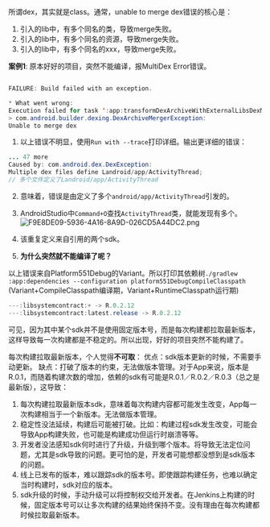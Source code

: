 所谓dex，其实就是class。通常，unable to merge dex错误的核心是：

1. 引入的lib中，有多个同名的类，导致merge失败。
2. 引入的lib中，有多个同名的资源，导致merge失败。
3. 引入的lib中，有多个同名的xxx，导致merge失败。

**案例1**: 原本好好的项目，突然不能编译，报MultiDex Error错误。
```java

FAILURE: Build failed with an exception.

* What went wrong:
Execution failed for task ':app:transformDexArchiveWithExternalLibsDexMergerForPlatform551Debug'.
> com.android.builder.dexing.DexArchiveMergerException: 
Unable to merge dex

```

1. 以上错误不明显，使用`Run with --trace`打印详细。输出更详细的错误：

```java
... 47 more
Caused by: com.android.dex.DexException: 
Multiple dex files define Landroid/app/ActivityThread;
// 多个文件定义了Landroid/app/ActivityThread
```

2. 意味着，错误是由定义了多个`android/app/ActivityThread`引发的。

3. AndroidStudio中`Command+O`查找`ActivityThread`类，就能发现有多个。
![F9E8DE09-5936-4A16-8A9D-026CD5A44DC2.png](https://upload-images.jianshu.io/upload_images/2166887-b16199490f544884.png?imageMogr2/auto-orient/strip%7CimageView2/2/w/1240)

4. 该重复定义来自引用的两个sdk。

5. **为什么突然就不能编译了呢？**

以上错误来自Platform551Debug的Variant。所以打印其依赖树`./gradlew :app:dependencies --configuration platform551DebugCompileClasspath`
(Variant+CompileClasspath编译期，Variant+RuntimeClasspath运行期)

```java
---:libsystemcontract:+ -> R.0.2.12
---:libsystemcontract:latest.release -> R.0.2.12
```

可见，因为其中某个sdk并不是使用固定版本号，而是每次构建都拉取最新版本，这样导致每一次构建都是不稳定的。所以出现，好好的项目突然不能构建了。

每次构建拉取最新版本，个人觉得**不可取**：
优点：sdk版本更新的时候，不需要手动更新。
缺点：打破了版本的约束，无法做版本管理。对于App来说，版本是R.0.1，而随着构建次数的增加，依赖的sdk有可能是R.0.1／R.0.2／R.0.3（总之是最新版），这导致：

1. 每次构建拉取最新版本sdk，意味着每次构建内容都可能发生改变，App每一次构建相当于一个新版本。无法做版本管理。
2. 稳定性没法延续，构建后可能被打破。比如：构建过程sdk发生改变，可能会导致App构建失败，也可能是构建成功但运行时崩溃等等。
3. 开发者没法感知sdk何时进行了升级，升级到哪个版本。将导致无法定位问题，尤其是sdk导致的问题。更可怕的是，开发者可能想都没想到是sdk版本的问题。
4. 线上已发布的版本，难以跟踪sdk的版本号。即使跟踪构建任务，也难以确定当时构建时，sdk对应的版本。
5. sdk升级的时候，手动升级可以将控制权交给开发者。在Jenkins上构建的时候，固定版本号可以让多次构建的结果始终保持不变。没有理由在每次构建都时候拉取最新版本。
